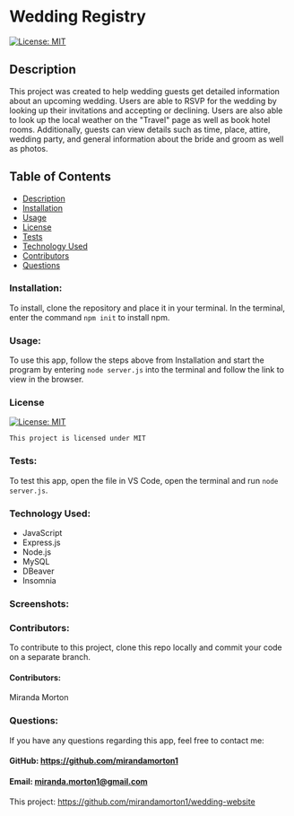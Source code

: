 # Wedding Registry

[![License: MIT](https://img.shields.io/badge/License-MIT-yellow.svg)](https://opensource.org/licenses/MIT)
  
  ## Description
  This project was created to help wedding guests get detailed information about an upcoming wedding. Users are able to RSVP for the wedding by looking up their invitations and accepting or declining. Users are also able to look up the local weather on the "Travel" page as well as book hotel rooms. Additionally, guests can view details such as time, place, attire, wedding party, and general information about the bride and groom as well as photos.  
  

  ## Table of Contents
  * [Description](#description)
  * [Installation](#installation)
  * [Usage](#usage)
  * [License](#license)
  * [Tests](#test)
  * [Technology Used](#technology-used)
  * [Contributors](#contributors)
  * [Questions](#questions)

  ### Installation:
  To install, clone the repository and place it in your terminal. In the terminal, enter the command `npm init` to install npm. 
  ### Usage:
  To use this app, follow the steps above from Installation and start the program by entering `node server.js` into the terminal and follow the link to view in the browser. 
  ### License

  
[![License: MIT](https://img.shields.io/badge/License-MIT-yellow.svg)](https://opensource.org/licenses/MIT)
  
  
`This project is licensed under MIT`
  ### Tests:
  To test this app, open the file in VS Code, open the terminal and run `node server.js`. 
  ### Technology Used:
  - JavaScript
  - Express.js
  - Node.js
  - MySQL
  - DBeaver
  - Insomnia
  
  ### Screenshots:
  ### Contributors: 
  To contribute to this project, clone this repo locally and commit your code on a separate branch. 
  #### Contributors:
  Miranda Morton
  ### Questions:
  If you have any questions regarding this app, feel free to contact me: 
  #### GitHub: https://github.com/mirandamorton1   
  #### Email: miranda.morton1@gmail.com
  This project: https://github.com/mirandamorton1/wedding-website
